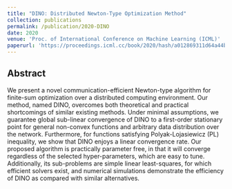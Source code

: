 ```yaml
---
title: "DINO: Distributed Newton-Type Optimization Method"
collection: publications
permalink: /publication/2020-DINO
date: 2020
venue: 'Proc. of International Conference on Machine Learning (ICML)'
paperurl: 'https://proceedings.icml.cc/book/2020/hash/a012869311d64a44b5a0d567cd20de04'
---
```


## Abstract
We present a novel communication-efficient Newton-type algorithm for finite-sum optimization over a distributed computing environment. Our method, named DINO, overcomes both theoretical and practical shortcomings of similar existing methods. Under minimal assumptions, we guarantee global sub-linear convergence of DINO to a first-order stationary point for general non-convex functions and arbitrary data distribution over the network. Furthermore, for functions satisfying Polyak-Lojasiewicz (PL) inequality, we show that DINO enjoys a linear convergence rate. Our proposed algorithm is practically parameter free, in that it will converge regardless of the selected hyper-parameters, which are easy to tune. Additionally, its sub-problems are simple linear least-squares, for which efficient solvers exist, and numerical simulations demonstrate the efficiency of DINO as compared with similar alternatives.
